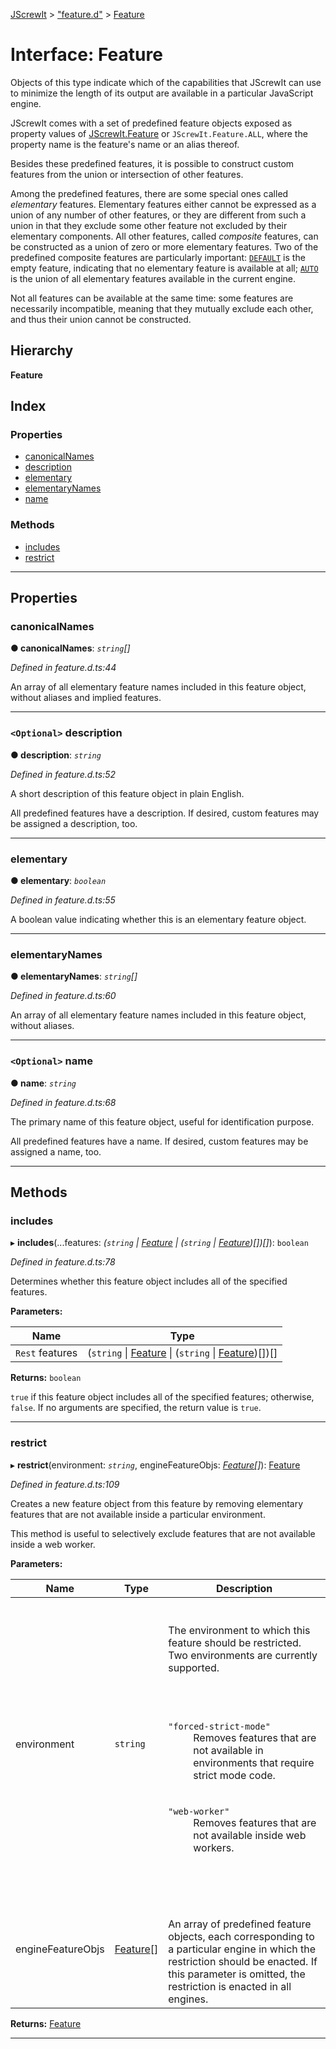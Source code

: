 [JScrewIt](../README.md) > ["feature.d"](../modules/_feature_d_.md) > [Feature](../interfaces/_feature_d_.feature.md)

# Interface: Feature

Objects of this type indicate which of the capabilities that JScrewIt can use to minimize the length of its output are available in a particular JavaScript engine.

JScrewIt comes with a set of predefined feature objects exposed as property values of [JScrewIt.Feature](_feature_d_.jscrewit.md#feature) or `JScrewIt.Feature.ALL`, where the property name is the feature's name or an alias thereof.

Besides these predefined features, it is possible to construct custom features from the union or intersection of other features.

Among the predefined features, there are some special ones called _elementary_ features. Elementary features either cannot be expressed as a union of any number of other features, or they are different from such a union in that they exclude some other feature not excluded by their elementary components. All other features, called _composite_ features, can be constructed as a union of zero or more elementary features. Two of the predefined composite features are particularly important: [`DEFAULT`](_feature_d_.featureall.md#DEFAULT) is the empty feature, indicating that no elementary feature is available at all; [`AUTO`](_feature_d_.featureall.md#AUTO) is the union of all elementary features available in the current engine.

Not all features can be available at the same time: some features are necessarily incompatible, meaning that they mutually exclude each other, and thus their union cannot be constructed.

## Hierarchy

**Feature**

## Index

### Properties

* [canonicalNames](_feature_d_.feature.md#canonicalnames)
* [description](_feature_d_.feature.md#description)
* [elementary](_feature_d_.feature.md#elementary)
* [elementaryNames](_feature_d_.feature.md#elementarynames)
* [name](_feature_d_.feature.md#name)

### Methods

* [includes](_feature_d_.feature.md#includes)
* [restrict](_feature_d_.feature.md#restrict)

---

## Properties

<a id="canonicalnames"></a>

###  canonicalNames

**● canonicalNames**: *`string`[]*

*Defined in feature.d.ts:44*

An array of all elementary feature names included in this feature object, without aliases and implied features.

___
<a id="description"></a>

### `<Optional>` description

**● description**: *`string`*

*Defined in feature.d.ts:52*

A short description of this feature object in plain English.

All predefined features have a description. If desired, custom features may be assigned a description, too.

___
<a id="elementary"></a>

###  elementary

**● elementary**: *`boolean`*

*Defined in feature.d.ts:55*

A boolean value indicating whether this is an elementary feature object.

___
<a id="elementarynames"></a>

###  elementaryNames

**● elementaryNames**: *`string`[]*

*Defined in feature.d.ts:60*

An array of all elementary feature names included in this feature object, without aliases.

___
<a id="name"></a>

### `<Optional>` name

**● name**: *`string`*

*Defined in feature.d.ts:68*

The primary name of this feature object, useful for identification purpose.

All predefined features have a name. If desired, custom features may be assigned a name, too.

___

## Methods

<a id="includes"></a>

###  includes

▸ **includes**(...features: *(`string` \| [Feature](_feature_d_.feature.md) \| (`string` \| [Feature](_feature_d_.feature.md))[])[]*): `boolean`

*Defined in feature.d.ts:78*

Determines whether this feature object includes all of the specified features.

**Parameters:**

| Name | Type |
| ------ | ------ |
| `Rest` features | (`string` \| [Feature](_feature_d_.feature.md) \| (`string` \| [Feature](_feature_d_.feature.md))[])[] |

**Returns:** `boolean`

`true` if this feature object includes all of the specified features; otherwise, `false`.
If no arguments are specified, the return value is `true`.

___
<a id="restrict"></a>

###  restrict

▸ **restrict**(environment: *`string`*, engineFeatureObjs: *[Feature](_feature_d_.feature.md)[]*): [Feature](_feature_d_.feature.md)

*Defined in feature.d.ts:109*

Creates a new feature object from this feature by removing elementary features that are not available inside a particular environment.

This method is useful to selectively exclude features that are not available inside a web worker.

**Parameters:**

| Name | Type | Description |
| ------ | ------ | ------ |
| environment | `string` |  <br><br>The environment to which this feature should be restricted. Two environments are currently supported.<br><br><dl><br><br><dt><code>"forced-strict-mode"</code></dt> <dd> Removes features that are not available in environments that require strict mode code.</dd><br><br><dt><code>"web-worker"</code></dt> <dd>Removes features that are not available inside web workers.</dd><br><br></dl> |
| engineFeatureObjs | [Feature](_feature_d_.feature.md)[] |  <br><br>An array of predefined feature objects, each corresponding to a particular engine in which the restriction should be enacted. If this parameter is omitted, the restriction is enacted in all engines. |

**Returns:** [Feature](_feature_d_.feature.md)

___

